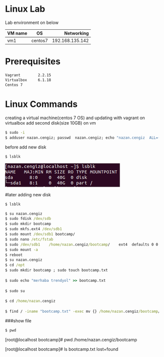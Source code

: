 
# Linux Lab

Lab environment on below



| VM name       | OS      |  Networking     | 
| ------------- |:------: | -----:          |
| vm1           | centos7 | 192.168.135.142 |


# Prerequisites

    Vagrant        2.2.15 
    Virtualbox     6.1.18 
    Centos 7
    
# Linux Commands  

creating a virtual machine(centos 7 OS) and updating with vagrant on virtualbox
add second disk(size 10GB) on vm

``` bat
$ sudo -i
$ adduser nazan.cengiz; passwd  nazan.cengiz; echo "nazan.cengiz  ALL=(ALL:ALL) ALL" >>  /etc/sudoers; usermod -aG root nazan.cengiz; su nazan.cengiz

```

before add new disk
``` bat  
$ lsblk 
```
![Vertical](https://github.com/nzncngz/devops/blob/main/Nisan29/task1/results/before_add_disk.png)


#later adding new disk
``` bat  
$ lsblk 
```

``` bat  
$ su nazan.cengiz
$ sudo fdisk /dev/sdb
$ sudo mkdir bootcamp
$ sudo mkfs.ext4 /dev/sdb1
$ sudo mount /dev/sdb1 bootcamp/
$ sudo nano /etc/fstab
$ sudo /dev/sdb1    /home/nazan.cengiz/bootcamp/    ext4  defaults 0 0
$ sudo mount -a
$ reboot
$ su nazan.cengiz
$ cd /opt
$ sudo mkdir bootcamp ; sudo touch bootcamp.txt  

$ sudo echo "merhaba trendyol" >> bootcamp.txt

$ sudo su

$ cd /home/nazan.cengiz 

$ find / -iname "bootcamp.txt" -exec mv {} /home/nazan.cengiz/bootcamp/ \;

``` 


###show file 
``` bat  
$ pwd
``` 
[root@localhost bootcamp]# pwd
/home/nazan.cengiz/bootcamp

[root@localhost bootcamp]# ls
bootcamp.txt  lost+found
